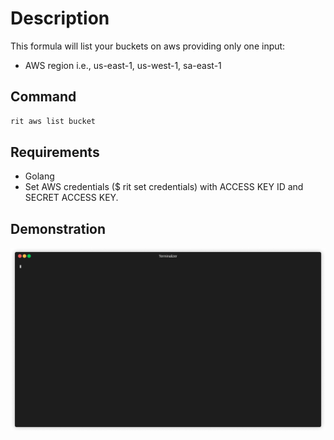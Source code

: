 <!-- markdownlint-disable-file MD013 -->
<!-- markdownlint-disable-file MD033 -->

# Description

This formula will list your buckets on aws providing only one input:

- AWS region i.e., us-east-1, us-west-1, sa-east-1

## Command

```bash
rit aws list bucket
```

## Requirements

- Golang
- Set AWS credentials (\$ rit set credentials) with ACCESS KEY ID and SECRET ACCESS KEY.

## Demonstration

<img src="https://raw.githubusercontent.com/ZupIT/ritchie-formulas/master/aws/list/bucket/demo.gif">
